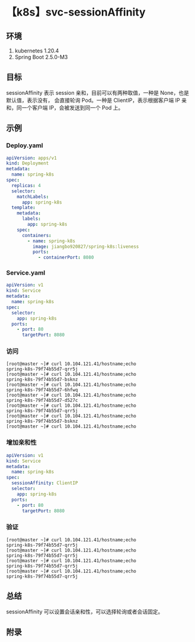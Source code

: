 # 【k8s】svc-sessionAffinity

## 环境

1. kubernetes 1.20.4
2. Spring Boot 2.5.0-M3

## 目标

sessionAffinity 表示 session 亲和，目前可以有两种取值，一种是 None，也是默认值，表示没有，
会直接轮询 Pod。一种是 ClientIP，表示根据客户端 IP 亲和，同一个客户端 IP，会被发送到同一个 Pod 上。

## 示例

### Deploy.yaml

```yaml
apiVersion: apps/v1
kind: Deployment
metadata:
  name: spring-k8s
spec:
  replicas: 4
  selector:
    matchLabels:
      app: spring-k8s
  template:
    metadata:
      labels:
        app: spring-k8s
    spec:
      containers:
        - name: spring-k8s
          image: jiangbo920827/spring-k8s:liveness
          ports:
            - containerPort: 8080
```

### Service.yaml

```yaml
apiVersion: v1
kind: Service
metadata:
  name: spring-k8s
spec:
  selector:
    app: spring-k8s
  ports:
    - port: 80
      targetPort: 8080
```

### 访问

```
[root@master ~]# curl 10.104.121.41/hostname;echo
spring-k8s-79f74b55d7-qrr5j
[root@master ~]# curl 10.104.121.41/hostname;echo
spring-k8s-79f74b55d7-bsknz
[root@master ~]# curl 10.104.121.41/hostname;echo
spring-k8s-79f74b55d7-6hfwq
[root@master ~]# curl 10.104.121.41/hostname;echo
spring-k8s-79f74b55d7-d527c
[root@master ~]# curl 10.104.121.41/hostname;echo
spring-k8s-79f74b55d7-qrr5j
[root@master ~]# curl 10.104.121.41/hostname;echo
spring-k8s-79f74b55d7-bsknz
[root@master ~]# curl 10.104.121.41/hostname;echo
```

### 增加亲和性

```yaml
apiVersion: v1
kind: Service
metadata:
  name: spring-k8s
spec:
  sessionAffinity: ClientIP
  selector:
    app: spring-k8s
  ports:
    - port: 80
      targetPort: 8080
```

### 验证

```
[root@master ~]# curl 10.104.121.41/hostname;echo
spring-k8s-79f74b55d7-qrr5j
[root@master ~]# curl 10.104.121.41/hostname;echo
spring-k8s-79f74b55d7-qrr5j
[root@master ~]# curl 10.104.121.41/hostname;echo
spring-k8s-79f74b55d7-qrr5j
[root@master ~]# curl 10.104.121.41/hostname;echo
spring-k8s-79f74b55d7-qrr5j
```

## 总结

sessionAffinity 可以设置会话亲和性，可以选择轮询或者会话固定。

## 附录
